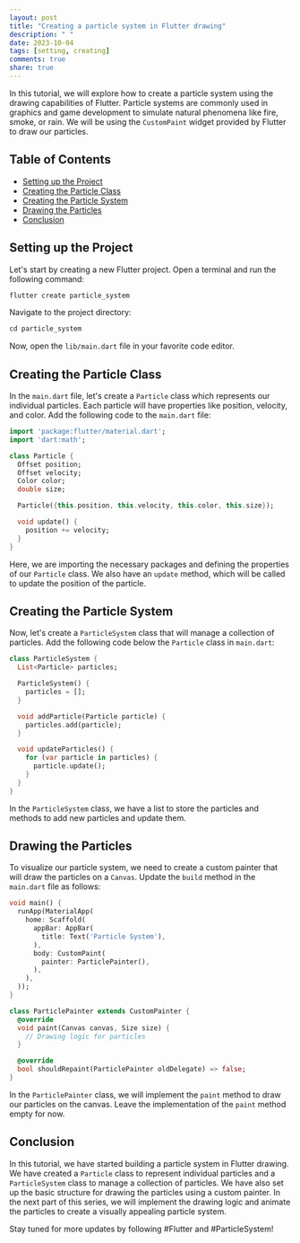 ```yaml
---
layout: post
title: "Creating a particle system in Flutter drawing"
description: " "
date: 2023-10-04
tags: [setting, creating]
comments: true
share: true
---
```


In this tutorial, we will explore how to create a particle system using the drawing capabilities of Flutter. Particle systems are commonly used in graphics and game development to simulate natural phenomena like fire, smoke, or rain. We will be using the `CustomPaint` widget provided by Flutter to draw our particles.

## Table of Contents
- [Setting up the Project](#setting-up-the-project)
- [Creating the Particle Class](#creating-the-particle-class)
- [Creating the Particle System](#creating-the-particle-system)
- [Drawing the Particles](#drawing-the-particles)
- [Conclusion](#conclusion)

## Setting up the Project

Let's start by creating a new Flutter project. Open a terminal and run the following command:

```dart
flutter create particle_system
```

Navigate to the project directory:

```dart
cd particle_system
```

Now, open the `lib/main.dart` file in your favorite code editor.

## Creating the Particle Class

In the `main.dart` file, let's create a `Particle` class which represents our individual particles. Each particle will have properties like position, velocity, and color. Add the following code to the `main.dart` file:

```dart
import 'package:flutter/material.dart';
import 'dart:math';

class Particle {
  Offset position;
  Offset velocity;
  Color color;
  double size;

  Particle({this.position, this.velocity, this.color, this.size});

  void update() {
    position += velocity;
  }
}
```

Here, we are importing the necessary packages and defining the properties of our `Particle` class. We also have an `update` method, which will be called to update the position of the particle.

## Creating the Particle System

Now, let's create a `ParticleSystem` class that will manage a collection of particles. Add the following code below the `Particle` class in `main.dart`:

```dart
class ParticleSystem {
  List<Particle> particles;

  ParticleSystem() {
    particles = [];
  }

  void addParticle(Particle particle) {
    particles.add(particle);
  }

  void updateParticles() {
    for (var particle in particles) {
      particle.update();
    }
  }
}
```

In the `ParticleSystem` class, we have a list to store the particles and methods to add new particles and update them.

## Drawing the Particles

To visualize our particle system, we need to create a custom painter that will draw the particles on a `Canvas`. Update the `build` method in the `main.dart` file as follows:

```dart
void main() {
  runApp(MaterialApp(
    home: Scaffold(
      appBar: AppBar(
        title: Text('Particle System'),
      ),
      body: CustomPaint(
        painter: ParticlePainter(),
      ),
    ),
  ));
}

class ParticlePainter extends CustomPainter {
  @override
  void paint(Canvas canvas, Size size) {
    // Drawing logic for particles
  }

  @override
  bool shouldRepaint(ParticlePainter oldDelegate) => false;
}
```

In the `ParticlePainter` class, we will implement the `paint` method to draw our particles on the canvas. Leave the implementation of the `paint` method empty for now.

## Conclusion

In this tutorial, we have started building a particle system in Flutter drawing. We have created a `Particle` class to represent individual particles and a `ParticleSystem` class to manage a collection of particles. We have also set up the basic structure for drawing the particles using a custom painter. In the next part of this series, we will implement the drawing logic and animate the particles to create a visually appealing particle system.

Stay tuned for more updates by following #Flutter and #ParticleSystem!